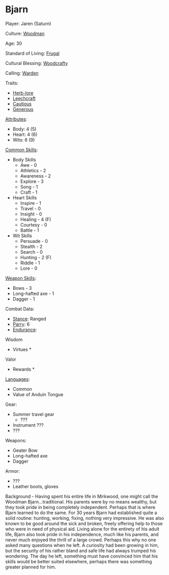 # Bjarn

Player:  Jaren (Saturn)

Culture:  [Woodman](../generation/cultures.md)

Age: 30

Standard of Living: [Frugal](../generation/standard-of-living.md)

Cultural Blessing: [Woodcrafty](../generation/cultural-blessing.md)

Calling: [Warden](../generation/callings.md)

Traits:
* [Herb-lore](../generation/specialities.md)
* [Leechcraft](../generation/specialities.md)
* [Cautious](../generation/background.md)
* [Generous](../generation/background.md)

[Attributes](../generation/background.md):
* Body:  4 (5)
* Heart: 4 (6)
* Wits:  6 (9)

[Common Skills](../generation/common-skill-list.md): 
* Body Skills
    * Awe - 0
    * Athletics - 2
    * Awareness - 2
    * Explore - 3
    * Song - 1
    * Craft - 1
* Heart Skills
    * Inspire - 1
    * Travel - 0
    * Insight - 0
    * Healing - 4 (F)
    * Courtesy - 0
    * Battle - 1
* Wit Skills
    * Persuade - 0
    * Stealth - 2
    * Search - 0
    * Hunting - 2 (F)
    * Riddle - 1
    * Lore - 0

[Weapon Skills](../generation/weapon-skill-list.md):
* Bows - 3
* Long-hafted axe - 1
* Dagger - 1

Combat Data:
* [Stance](../generation/stance.md): Ranged
* [Parry](../generation/damage-parry.md): 6
* [Endurance](../generation/endurance.md): 

Wisdom
* Virtues
    * 

Valor
* Rewards
    *

[Languages](../generation/languages.md):
* Common
* Value of Anduin Tongue

Gear:
* Summer travel gear
    * ???
* Instrument ???
* ???

Weapons:
* Geater Bow
* Long-hafted axe
* Dagger

Armor:
* ???
* Leather boots, gloves

Background - Having spent his entire life in Mirkwood, one might call the Woodman Bjarn...traditional. His parents were by no means wealthy, but they took pride in being completely independent. Perhaps that is where Bjarn learned to do the same. For 30 years Bjarn had established quite a solid routine: hunting, working, fixing, nothing very impressive. He was also known to be good around the sick and broken, freely offering help to those who were in need of physical aid. Living alone for the entirety of his adult life, Bjarn also took pride in his independence, much like his parents, and never much enjoyed the thrill of a large crowd. Perhaps this why no one asked many questions when he left. A curiosity had been growing in him, but the security of his rather bland and safe life had always trumped his wondering. The day he left, something must have convinced him that his skills would be better suited elsewhere, perhaps there was something greater planned for him.
